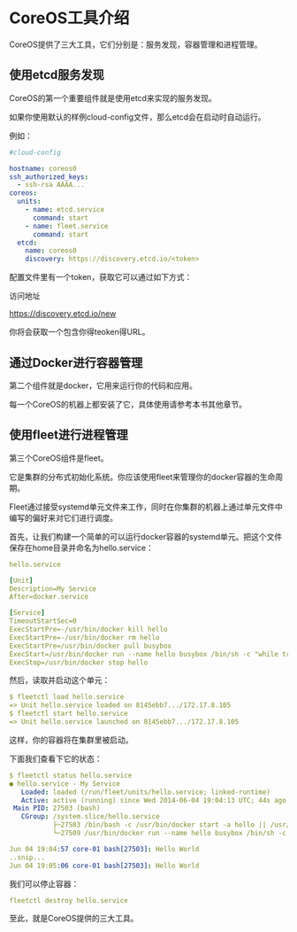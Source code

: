 # CoreOS工具介绍

CoreOS提供了三大工具，它们分别是：服务发现，容器管理和进程管理。

## 使用etcd服务发现

CoreOS的第一个重要组件就是使用etcd来实现的服务发现。

如果你使用默认的样例cloud-config文件，那么etcd会在启动时自动运行。

例如：

```yml
#cloud-config

hostname: coreos0
ssh_authorized_keys:
  - ssh-rsa AAAA...
coreos:
  units:
    - name: etcd.service
      command: start
    - name: fleet.service
      command: start
  etcd:
    name: coreos0
    discovery: https://discovery.etcd.io/<token>
```

配置文件里有一个token，获取它可以通过如下方式：

访问地址

https://discovery.etcd.io/new

你将会获取一个包含你得teoken得URL。

## 通过Docker进行容器管理

第二个组件就是docker，它用来运行你的代码和应用。

每一个CoreOS的机器上都安装了它，具体使用请参考本书其他章节。

## 使用fleet进行进程管理

第三个CoreOS组件是fleet。

它是集群的分布式初始化系统。你应该使用fleet来管理你的docker容器的生命周期。

Fleet通过接受systemd单元文件来工作，同时在你集群的机器上通过单元文件中编写的偏好来对它们进行调度。

首先，让我们构建一个简单的可以运行docker容器的systemd单元。把这个文件保存在home目录并命名为hello.service：

```yml
hello.service

[Unit]
Description=My Service
After=docker.service

[Service]
TimeoutStartSec=0
ExecStartPre=-/usr/bin/docker kill hello
ExecStartPre=-/usr/bin/docker rm hello
ExecStartPre=/usr/bin/docker pull busybox
ExecStart=/usr/bin/docker run --name hello busybox /bin/sh -c "while true; do echo Hello World; sleep 1; done"
ExecStop=/usr/bin/docker stop hello
```

然后，读取并启动这个单元：

```yml
$ fleetctl load hello.service
=> Unit hello.service loaded on 8145ebb7.../172.17.8.105
$ fleetctl start hello.service
=> Unit hello.service launched on 8145ebb7.../172.17.8.105
```

这样，你的容器将在集群里被启动。

下面我们查看下它的状态：

```yml
$ fleetctl status hello.service
● hello.service - My Service
   Loaded: loaded (/run/fleet/units/hello.service; linked-runtime)
   Active: active (running) since Wed 2014-06-04 19:04:13 UTC; 44s ago
 Main PID: 27503 (bash)
   CGroup: /system.slice/hello.service
           ├─27503 /bin/bash -c /usr/bin/docker start -a hello || /usr/bin/docker run --name hello busybox /bin/sh -c "while true; do echo Hello World; sleep 1; done"
           └─27509 /usr/bin/docker run --name hello busybox /bin/sh -c while true; do echo Hello World; sleep 1; done

Jun 04 19:04:57 core-01 bash[27503]: Hello World
..snip...
Jun 04 19:05:06 core-01 bash[27503]: Hello World
```

我们可以停止容器：

```yml
fleetctl destroy hello.service
```

至此，就是CoreOS提供的三大工具。
